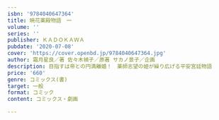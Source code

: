 ```yaml
---
isbn: '9784040647364'
title: 暁花薬殿物語　一
volume: ''
series: ''
publisher: ＫＡＤＯＫＡＷＡ
pubdate: '2020-07-08'
cover: 'https://cover.openbd.jp/9784040647364.jpg'
author: 霜月星良／著 佐々木禎子／原著 サカノ景子／企画
description: 目指すは帝との円満離婚！　薬師志望の姫が繰り広げる平安宮廷物語
price: '660'
genre: コミックス(書)
target: 一般
format: コミック
content: コミックス・劇画

---
```

